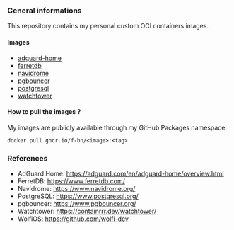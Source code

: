 ### General informations

This repository contains my personal custom OCI containers images.

#### Images

- [adguard-home](./adguard-home/)
- [ferretdb](./ferretdb/)
- [navidrome](./navidrome/)
- [pgbouncer](./pgbouncer/)
- [postgresql](./postgresql/)
- [watchtower](./watchtower/)

#### How to pull the images ?

My images are publicly available through my GitHub Packages namespace:

```shell
docker pull ghcr.io/f-bn/<image>:<tag>
```

### References

- AdGuard Home: https://adguard.com/en/adguard-home/overview.html
- FerretDB: https://www.ferretdb.com/
- Navidrome: https://www.navidrome.org/
- PostgreSQL: https://www.postgresql.org/
- pgbouncer: https://www.pgbouncer.org/
- Watchtower: https://containrrr.dev/watchtower/
- WolfiOS: https://github.com/wolfi-dev
